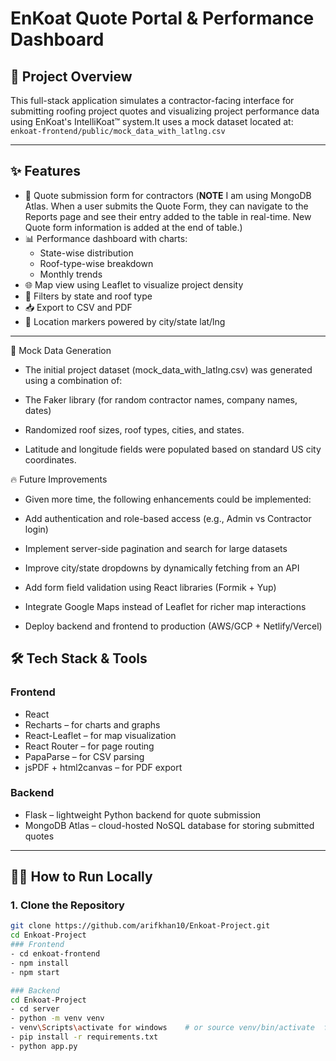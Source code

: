 #  EnKoat Quote Portal & Performance Dashboard

## 🚀 Project Overview  
This full-stack application simulates a contractor-facing interface for submitting roofing project quotes and visualizing project performance data using EnKoat's IntelliKoat™ system.It uses a mock dataset located at:  `enkoat-frontend/public/mock_data_with_latlng.csv`

---

## ✨ Features  
- 🧾 Quote submission form for contractors (**NOTE** I am using MongoDB Atlas. When a user submits the Quote Form, they can navigate to the Reports page and see their entry added to the 
     table in real-time. New Quote form information is added at the end of table.)
- 📊 Performance dashboard with charts:  
  - State-wise distribution  
  - Roof-type-wise breakdown  
  - Monthly trends  
- 🌐 Map view using Leaflet to visualize project density  
- 🎯 Filters by state and roof type  
- 📥 Export to CSV and PDF  
- 📍 Location markers powered by city/state lat/lng  

---
🧪 Mock Data Generation
- The initial project dataset (mock_data_with_latlng.csv) was generated using a combination of:

- The Faker library (for random contractor names, company names, dates)

- Randomized roof sizes, roof types, cities, and states.

- Latitude and longitude fields were populated based on standard US city coordinates.

🔥 Future Improvements
- Given more time, the following enhancements could be implemented:

- Add authentication and role-based access (e.g., Admin vs Contractor login)

- Implement server-side pagination and search for large datasets

- Improve city/state dropdowns by dynamically fetching from an API

- Add form field validation using React libraries (Formik + Yup)

- Integrate Google Maps instead of Leaflet for richer map interactions

- Deploy backend and frontend to production (AWS/GCP + Netlify/Vercel)

## 🛠️ Tech Stack & Tools  

### **Frontend**
- React  
- Recharts – for charts and graphs  
- React-Leaflet – for map visualization  
- React Router – for page routing  
- PapaParse – for CSV parsing  
- jsPDF + html2canvas – for PDF export  

### **Backend**
- Flask – lightweight Python backend for quote submission  
- MongoDB Atlas – cloud-hosted NoSQL database for storing submitted quotes  

---

## 🧑‍💻 How to Run Locally  

### 1. Clone the Repository

```bash
git clone https://github.com/arifkhan10/Enkoat-Project.git
cd Enkoat-Project
### Frontend
- cd enkoat-frontend
- npm install
- npm start

### Backend
cd Enkoat-Project
- cd server
- python -m venv venv
- venv\Scripts\activate for windows    # or source venv/bin/activate  for mac
- pip install -r requirements.txt
- python app.py

